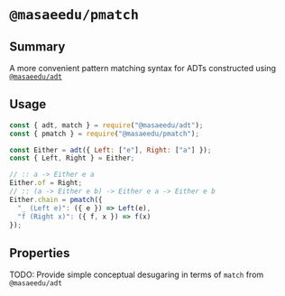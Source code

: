 # `@masaeedu/pmatch`

## Summary

A more convenient pattern matching syntax for ADTs constructed using [`@masaeedu/adt`](https://github.com/masaeedu/adt)

## Usage

```js
const { adt, match } = require("@masaeedu/adt");
const { pmatch } = require("@masaeedu/pmatch");

const Either = adt({ Left: ["e"], Right: ["a"] });
const { Left, Right } = Either;

// :: a -> Either e a
Either.of = Right;
// :: (a -> Either e b) -> Either e a -> Either e b
Either.chain = pmatch({
  "_ (Left e)": ({ e }) => Left(e),
  "f (Right x)": ({ f, x }) => f(x)
});
```

## Properties

TODO: Provide simple conceptual desugaring in terms of `match` from `@masaeedu/adt`
